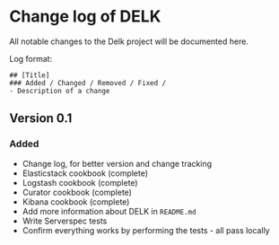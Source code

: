 # Change log of DELK

All notable changes to the Delk project will be documented here.

Log format:

```
## [Title]
### Added / Changed / Removed / Fixed / 
- Description of a change
```

## Version 0.1
### Added
- Change log, for better version and change tracking
- Elasticstack cookbook (complete)
- Logstash cookbook (complete)
- Curator cookbook (complete)
- Kibana cookbook (complete)
- Add more information about DELK in `README.md`
- Write Serverspec tests
- Confirm everything works by performing the tests - all pass locally
